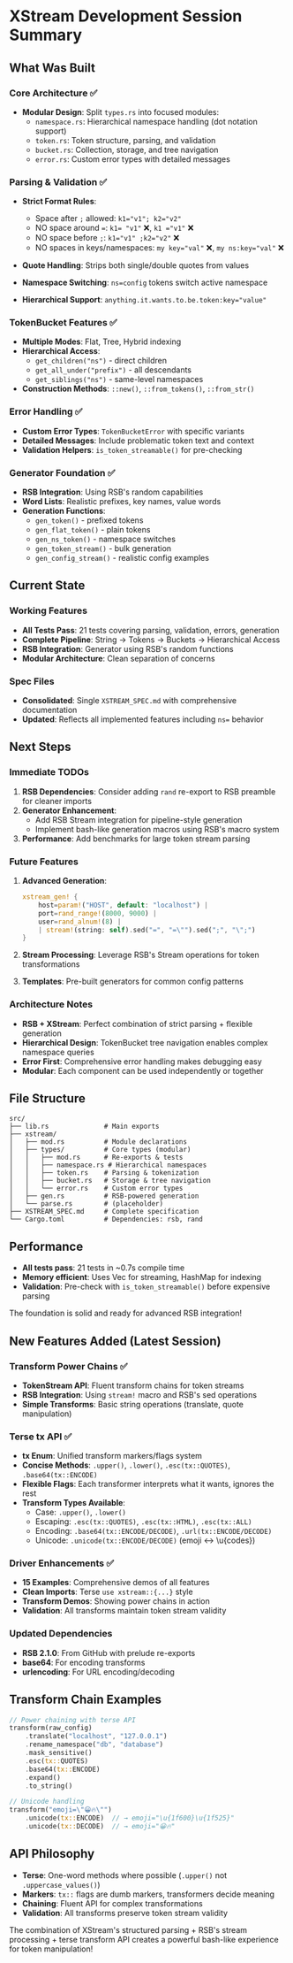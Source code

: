 # XStream Development Session Summary

## What Was Built

### Core Architecture ✅
- **Modular Design**: Split `types.rs` into focused modules:
  - `namespace.rs`: Hierarchical namespace handling (dot notation support)
  - `token.rs`: Token structure, parsing, and validation
  - `bucket.rs`: Collection, storage, and tree navigation
  - `error.rs`: Custom error types with detailed messages

### Parsing & Validation ✅
- **Strict Format Rules**: 
  - Space after `;` allowed: `k1="v1"; k2="v2"`
  - NO space around `=`: `k1= "v1"` ❌, `k1 ="v1"` ❌
  - NO space before `;`: `k1="v1" ;k2="v2"` ❌ 
  - NO spaces in keys/namespaces: `my key="val"` ❌, `my ns:key="val"` ❌

- **Quote Handling**: Strips both single/double quotes from values
- **Namespace Switching**: `ns=config` tokens switch active namespace
- **Hierarchical Support**: `anything.it.wants.to.be.token:key="value"`

### TokenBucket Features ✅
- **Multiple Modes**: Flat, Tree, Hybrid indexing
- **Hierarchical Access**:
  - `get_children("ns")` - direct children
  - `get_all_under("prefix")` - all descendants
  - `get_siblings("ns")` - same-level namespaces
- **Construction Methods**: `::new()`, `::from_tokens()`, `::from_str()`

### Error Handling ✅
- **Custom Error Types**: `TokenBucketError` with specific variants
- **Detailed Messages**: Include problematic token text and context
- **Validation Helpers**: `is_token_streamable()` for pre-checking

### Generator Foundation ✅
- **RSB Integration**: Using RSB's random capabilities
- **Word Lists**: Realistic prefixes, key names, value words
- **Generation Functions**:
  - `gen_token()` - prefixed tokens
  - `gen_flat_token()` - plain tokens
  - `gen_ns_token()` - namespace switches
  - `gen_token_stream()` - bulk generation
  - `gen_config_stream()` - realistic config examples

## Current State

### Working Features
- **All Tests Pass**: 21 tests covering parsing, validation, errors, generation
- **Complete Pipeline**: String → Tokens → Buckets → Hierarchical Access
- **RSB Integration**: Generator using RSB's random functions
- **Modular Architecture**: Clean separation of concerns

### Spec Files
- **Consolidated**: Single `XSTREAM_SPEC.md` with comprehensive documentation
- **Updated**: Reflects all implemented features including `ns=` behavior

## Next Steps

### Immediate TODOs
1. **RSB Dependencies**: Consider adding `rand` re-export to RSB preamble for cleaner imports
2. **Generator Enhancement**: 
   - Add RSB Stream integration for pipeline-style generation
   - Implement bash-like generation macros using RSB's macro system
3. **Performance**: Add benchmarks for large token stream parsing

### Future Features
1. **Advanced Generation**:
   ```rust
   xstream_gen! {
       host=param!("HOST", default: "localhost") |
       port=rand_range!(8000, 9000) |
       user=rand_alnum!(8) |
       | stream!(string: self).sed("=", "=\"").sed(";", "\";")
   }
   ```

2. **Stream Processing**: Leverage RSB's Stream operations for token transformations
3. **Templates**: Pre-built generators for common config patterns

### Architecture Notes
- **RSB + XStream**: Perfect combination of strict parsing + flexible generation
- **Hierarchical Design**: TokenBucket tree navigation enables complex namespace queries
- **Error First**: Comprehensive error handling makes debugging easy
- **Modular**: Each component can be used independently or together

## File Structure
```
src/
├── lib.rs              # Main exports
├── xstream/
│   ├── mod.rs          # Module declarations
│   ├── types/          # Core types (modular)
│   │   ├── mod.rs      # Re-exports & tests
│   │   ├── namespace.rs # Hierarchical namespaces
│   │   ├── token.rs    # Parsing & tokenization
│   │   ├── bucket.rs   # Storage & tree navigation
│   │   └── error.rs    # Custom error types
│   ├── gen.rs          # RSB-powered generation
│   └── parse.rs        # (placeholder)
├── XSTREAM_SPEC.md     # Complete specification
└── Cargo.toml          # Dependencies: rsb, rand
```

## Performance
- **All tests pass**: 21 tests in ~0.7s compile time
- **Memory efficient**: Uses Vec<String> for streaming, HashMap for indexing
- **Validation**: Pre-check with `is_token_streamable()` before expensive parsing

The foundation is solid and ready for advanced RSB integration!

## New Features Added (Latest Session)

### Transform Power Chains ✅
- **TokenStream API**: Fluent transform chains for token streams
- **RSB Integration**: Using `stream!` macro and RSB's sed operations
- **Simple Transforms**: Basic string operations (translate, quote manipulation)

### Terse tx API ✅
- **tx Enum**: Unified transform markers/flags system
- **Concise Methods**: `.upper()`, `.lower()`, `.esc(tx::QUOTES)`, `.base64(tx::ENCODE)`
- **Flexible Flags**: Each transformer interprets what it wants, ignores the rest
- **Transform Types Available**:
  - Case: `.upper()`, `.lower()`
  - Escaping: `.esc(tx::QUOTES)`, `.esc(tx::HTML)`, `.esc(tx::ALL)`
  - Encoding: `.base64(tx::ENCODE/DECODE)`, `.url(tx::ENCODE/DECODE)`
  - Unicode: `.unicode(tx::ENCODE/DECODE)` (emoji ↔ \u{codes})

### Driver Enhancements ✅
- **15 Examples**: Comprehensive demos of all features
- **Clean Imports**: Terse `use xstream::{...}` style
- **Transform Demos**: Showing power chains in action
- **Validation**: All transforms maintain token stream validity

### Updated Dependencies
- **RSB 2.1.0**: From GitHub with prelude re-exports
- **base64**: For encoding transforms
- **urlencoding**: For URL encoding/decoding

## Transform Chain Examples

```rust
// Power chaining with terse API
transform(raw_config)
    .translate("localhost", "127.0.0.1")
    .rename_namespace("db", "database") 
    .mask_sensitive()
    .esc(tx::QUOTES)
    .base64(tx::ENCODE)
    .expand()
    .to_string()

// Unicode handling
transform("emoji=\"😀🔥\"")
    .unicode(tx::ENCODE)  // → emoji="\u{1f600}\u{1f525}"
    .unicode(tx::DECODE)  // → emoji="😀🔥"
```

## API Philosophy
- **Terse**: One-word methods where possible (`.upper()` not `.uppercase_values()`)
- **Markers**: `tx::` flags are dumb markers, transformers decide meaning
- **Chaining**: Fluent API for complex transformations
- **Validation**: All transforms preserve token stream validity

The combination of XStream's structured parsing + RSB's stream processing + terse transform API creates a powerful bash-like experience for token manipulation!